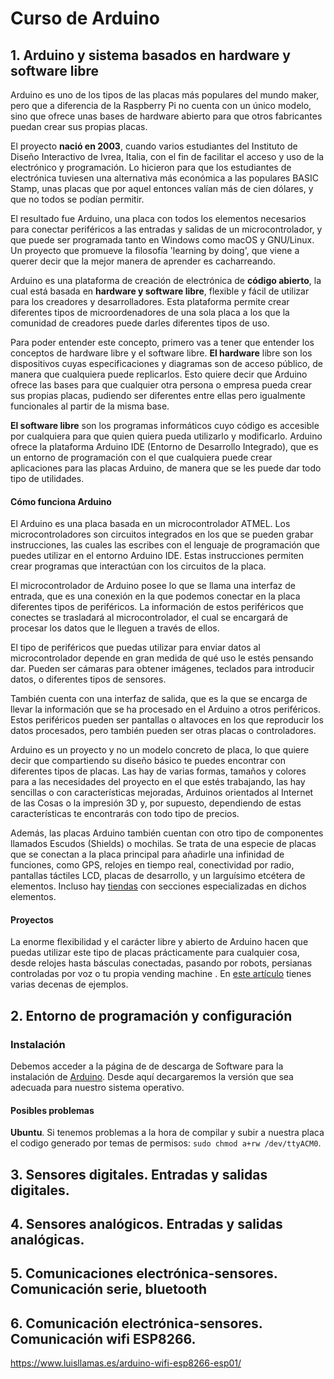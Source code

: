 # Curso de Arduino

## 1. Arduino y sistema basados en hardware y software libre

Arduino es uno de los tipos de las placas más populares del mundo maker, pero que a diferencia de la Raspberry Pi no cuenta con un único modelo, sino que ofrece unas bases de hardware abierto para que otros fabricantes puedan crear sus propias placas.

El proyecto **nació en 2003**, cuando varios estudiantes del Instituto de Diseño Interactivo de Ivrea, Italia, con el fin de facilitar el acceso y uso de la electrónico y programación. Lo hicieron para que los estudiantes de electrónica tuviesen una alternativa más económica a las populares BASIC Stamp, unas placas que por aquel entonces valían más de cien dólares, y que no todos se podían permitir.

El resultado fue Arduino, una placa con todos los elementos necesarios para conectar periféricos a las entradas y salidas de un microcontrolador, y que puede ser programada tanto en Windows como macOS y GNU/Linux. Un proyecto que promueve la filosofía 'learning by doing', que viene a querer decir que la mejor manera de aprender es cacharreando.

Arduino es una plataforma de creación de electrónica de **código abierto**, la cual está basada en **hardware y software libre**, flexible y fácil de utilizar para los creadores y desarrolladores. Esta plataforma permite crear diferentes tipos de microordenadores de una sola placa a los que la comunidad de creadores puede darles diferentes tipos de uso.

Para poder entender este concepto, primero vas a tener que entender los conceptos de hardware libre y el software libre. **El hardware** libre son los dispositivos cuyas especificaciones y diagramas son de acceso público, de manera que cualquiera puede replicarlos. Esto quiere decir que Arduino ofrece las bases para que cualquier otra persona o empresa pueda crear sus propias placas, pudiendo ser diferentes entre ellas pero igualmente funcionales al partir de la misma base.

**El software libre** son los programas informáticos cuyo código es accesible por cualquiera para que quien quiera pueda utilizarlo y modificarlo. Arduino ofrece la plataforma Arduino IDE (Entorno de Desarrollo Integrado), que es un entorno de programación con el que cualquiera puede crear aplicaciones para las placas Arduino, de manera que se les puede dar todo tipo de utilidades.

#### Cómo funciona Arduino

El Arduino es una placa basada en un microcontrolador ATMEL. Los microcontroladores son circuitos integrados en los que se pueden grabar instrucciones, las cuales las escribes con el lenguaje de programación que puedes utilizar en el entorno Arduino IDE. Estas instrucciones permiten crear programas que interactúan con los circuitos de la placa.

El microcontrolador de Arduino posee lo que se llama una interfaz de entrada, que es una conexión en la que podemos conectar en la placa diferentes tipos de periféricos. La información de estos periféricos que conectes se trasladará al microcontrolador, el cual se encargará de procesar los datos que le lleguen a través de ellos.

El tipo de periféricos que puedas utilizar para enviar datos al microcontrolador depende en gran medida de qué uso le estés pensando dar. Pueden ser cámaras para obtener imágenes, teclados para introducir datos, o diferentes tipos de sensores.

También cuenta con una interfaz de salida, que es la que se encarga de llevar la información que se ha procesado en el Arduino a otros periféricos. Estos periféricos pueden ser pantallas o altavoces en los que reproducir los datos procesados, pero también pueden ser otras placas o controladores.

Arduino es un proyecto y no un modelo concreto de placa, lo que quiere decir que compartiendo su diseño básico te puedes encontrar con diferentes tipos de placas. Las hay de varias formas, tamaños y colores para a las necesidades del proyecto en el que estés trabajando, las hay sencillas o con características mejoradas, Arduinos orientados al Internet de las Cosas o la impresión 3D y, por supuesto, dependiendo de estas características te encontrarás con todo tipo de precios.

Además, las placas Arduino también cuentan con otro tipo de componentes llamados Escudos (Shields) o mochilas. Se trata de una especie de placas que se conectan a la placa principal para añadirle una infinidad de funciones, como GPS, relojes en tiempo real, conectividad por radio, pantallas táctiles LCD, placas de desarrollo, y un larguísimo etcétera de elementos. Incluso hay [tiendas](https://www.cetronic.es/sqlcommerce/disenos/plantilla1/seccion/Catalogo.jsp?gclid=CjwKEAjwxruuBRC9lLGslqjs-HISJAAkq21srnMhxnzsJIWwQYBfY91AuEwALyhaKK0Ud4-FeBxkixoC96Xw_wcB&idIdioma=&cPath=1342&idTienda=93) con secciones especializadas en dichos elementos.

#### Proyectos

La enorme flexibilidad y el carácter libre y abierto de Arduino hacen que puedas utilizar este tipo de placas prácticamente para cualquier cosa, desde relojes hasta básculas conectadas, pasando por robots, persianas controladas por voz o tu propia vending machine . En [este artículo](https://www.xataka.com/makers/46-proyectos-makers-para-hacer-verano-arduino-raspberry-pi) tienes varias decenas de ejemplos.

## 2. Entorno de programación y configuración

### Instalación

Debemos acceder a la página de de descarga de Software para la instalación de [Arduino](https://www.arduino.cc/en/Main/Software). Desde aquí decargaremos la versión que sea adecuada para nuestro sistema operativo.

#### Posibles problemas

**Ubuntu**. Si tenemos problemas a la hora de compilar y subir a nuestra placa el codigo generado por temas de permisos: `sudo chmod a+rw /dev/ttyACM0`.

## 3. Sensores digitales. Entradas y salidas digitales.

## 4. Sensores analógicos. Entradas y salidas analógicas.

## 5. Comunicaciones electrónica-sensores. Comunicación serie, bluetooth

## 6. Comunicación electrónica-sensores. Comunicación wifi ESP8266.
https://www.luisllamas.es/arduino-wifi-esp8266-esp01/